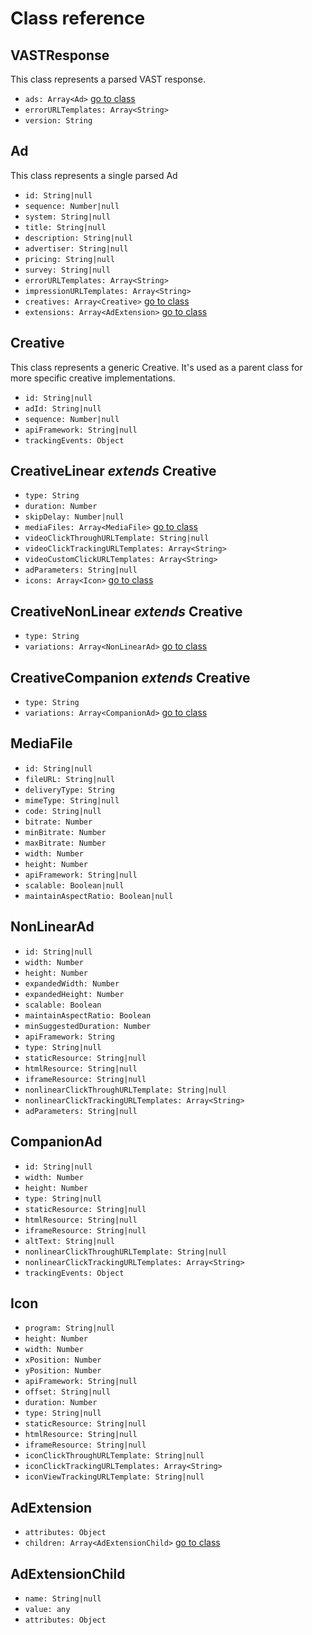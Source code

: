 # Class reference

## VASTResponse

This class represents a parsed VAST response.

- `ads: Array<Ad>` [go to class](#ad)
- `errorURLTemplates: Array<String>`
- `version: String`

## Ad<a name="ad"></a>

This class represents a single parsed Ad

- `id: String|null`
- `sequence: Number|null`
- `system: String|null`
- `title: String|null`
- `description: String|null`
- `advertiser: String|null`
- `pricing: String|null`
- `survey: String|null`
- `errorURLTemplates: Array<String>`
- `impressionURLTemplates: Array<String>`
- `creatives: Array<Creative>` [go to class](#creative)
- `extensions: Array<AdExtension>` [go to class](#ad-extension)

## Creative<a name="creative"></a>

This class represents a generic Creative. It's used as a parent class for more specific creative implementations.

- `id: String|null`
- `adId: String|null`
- `sequence: Number|null`
- `apiFramework: String|null`
- `trackingEvents: Object`

## CreativeLinear *extends* Creative<a name="creative-linear"></a>

- `type: String`
- `duration: Number`
- `skipDelay: Number|null`
- `mediaFiles: Array<MediaFile>` [go to class](#mediafile)
- `videoClickThroughURLTemplate: String|null`
- `videoClickTrackingURLTemplates: Array<String>`
- `videoCustomClickURLTemplates: Array<String>`
- `adParameters: String|null`
- `icons: Array<Icon>` [go to class](#icon)

## CreativeNonLinear *extends* Creative<a name="creative-non-linear"></a>

- `type: String`
- `variations: Array<NonLinearAd>` [go to class](#non-linear-ad)

## CreativeCompanion *extends* Creative<a name="creative-companion"></a>

- `type: String`
- `variations: Array<CompanionAd>` [go to class](#companion-ad)

## MediaFile<a name="mediafile"></a>

- `id: String|null`
- `fileURL: String|null`
- `deliveryType: String`
- `mimeType: String|null`
- `code: String|null`
- `bitrate: Number`
- `minBitrate: Number`
- `maxBitrate: Number`
- `width: Number`
- `height: Number`
- `apiFramework: String|null`
- `scalable: Boolean|null`
- `maintainAspectRatio: Boolean|null`

## NonLinearAd<a name="non-linear-ad"></a>

- `id: String|null`
- `width: Number`
- `height: Number`
- `expandedWidth: Number`
- `expandedHeight: Number`
- `scalable: Boolean`
- `maintainAspectRatio: Boolean`
- `minSuggestedDuration: Number`
- `apiFramework: String`
- `type: String|null`
- `staticResource: String|null`
- `htmlResource: String|null`
- `iframeResource: String|null`
- `nonlinearClickThroughURLTemplate: String|null`
- `nonlinearClickTrackingURLTemplates: Array<String>`
- `adParameters: String|null`

## CompanionAd<a name="companion-ad"></a>

- `id: String|null`
- `width: Number`
- `height: Number`
- `type: String|null`
- `staticResource: String|null`
- `htmlResource: String|null`
- `iframeResource: String|null`
- `altText: String|null`
- `nonlinearClickThroughURLTemplate: String|null`
- `nonlinearClickTrackingURLTemplates: Array<String>`
- `trackingEvents: Object`

## Icon<a name="icon"></a>

- `program: String|null`
- `height: Number`
- `width: Number`
- `xPosition: Number`
- `yPosition: Number`
- `apiFramework: String|null`
- `offset: String|null`
- `duration: Number`
- `type: String|null`
- `staticResource: String|null`
- `htmlResource: String|null`
- `iframeResource: String|null`
- `iconClickThroughURLTemplate: String|null`
- `iconClickTrackingURLTemplates: Array<String>`
- `iconViewTrackingURLTemplate: String|null`

## AdExtension<a name="ad-extension"></a>

- `attributes: Object`
- `children: Array<AdExtensionChild>` [go to class](#ad-extension-child)

## AdExtensionChild<a name="ad-extension-child"></a>

- `name: String|null`
- `value: any`
- `attributes: Object`

